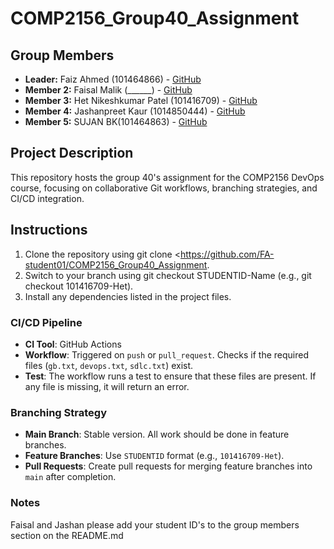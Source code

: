 # COMP2156_Group40_Assignment

## Group Members 
- **Leader:** Faiz Ahmed (101464866) - [GitHub](https://github.com/FA-student01)
- **Member 2:** Faisal Malik (______) - [GitHub](https://github.com/faisalmalik0014) 
- **Member 3:** Het Nikeshkumar Patel (101416709) - [GitHub](https://github.com/hett0909)
- **Member 4:** Jashanpreet Kaur (1014850444) - [GitHub](https://github.com/Jashan0511)
- **Member 5:** SUJAN BK(101464863) - [GitHub](https://github.com/funsujan)


## Project Description
This repository hosts the group 40's assignment for the COMP2156 DevOps course, focusing on collaborative Git workflows, branching strategies, and CI/CD integration.

## Instructions
   1) Clone the repository using git clone <https://github.com/FA-student01/COMP2156_Group40_Assignment.
   2) Switch to your branch using git checkout STUDENTID-Name (e.g., git checkout 101416709-Het).
   3) Install any dependencies listed in the project files.

### CI/CD Pipeline
- **CI Tool**: GitHub Actions
- **Workflow**: Triggered on `push` or `pull_request`. Checks if the required files (`gb.txt`, `devops.txt`, `sdlc.txt`) exist.
- **Test**: The workflow runs a test to ensure that these files are present. If any file is missing, it will return an error.

### Branching Strategy
- **Main Branch**: Stable version. All work should be done in feature branches.
- **Feature Branches**: Use `STUDENTID` format (e.g., `101416709-Het`).
- **Pull Requests**: Create pull requests for merging feature branches into `main` after completion.  

### Notes
Faisal and Jashan please add your student ID's to the group members section on the README.md
